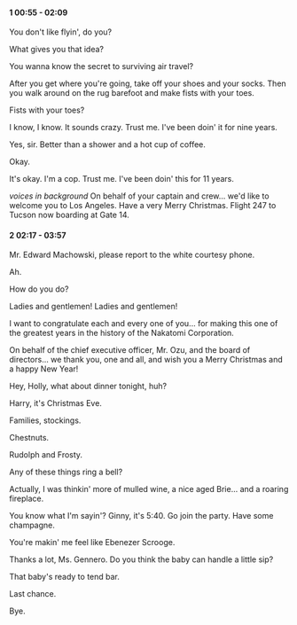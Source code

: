 #### 1 00:55 - 02:09


You don't like flyin', do you?

What gives you that idea?

You wanna know the secret to surviving air travel?

After you get where you're going, take off your shoes and your socks.
Then you walk around on the rug barefoot and make fists with your toes.

Fists with your toes?

I know, I know. It sounds crazy.
Trust me. I've been doin' it for nine years.

Yes, sir. Better than a shower and a hot cup of coffee.

Okay.

It's okay. I'm a cop.
Trust me. I've been doin' this for 11 years.

*voices in background*
On behalf of your captain and crew...
we'd like to welcome you to Los Angeles.
Have a very Merry Christmas.
Flight 247 to Tucson now boarding at Gate 14.

#### 2 02:17 - 03:57


Mr. Edward Machowski, please report to the white courtesy phone.

Ah.

How do you do?

Ladies and gentlemen! Ladies and gentlemen!

I want to congratulate each and every one of you... 
for making this one of the greatest years in the history of the Nakatomi Corporation.

On behalf of the chief executive officer, Mr. Ozu, and the board of directors...
we thank you, one and all, and wish you a Merry Christmas and a happy New Year!

Hey, Holly, what about dinner tonight, huh?

Harry, it's Christmas Eve.

Families, stockings.

Chestnuts.

Rudolph and Frosty.

Any of these things ring a bell?

Actually, I was thinkin' more of mulled wine, a nice aged Brie...
and a roaring fireplace.

You know what I'm sayin'?
Ginny, it's 5:40. Go join the party. Have some champagne.

You're makin' me feel like Ebenezer Scrooge.

Thanks a lot, Ms. Gennero. Do you think the baby can handle a little sip?

That baby's ready to tend bar.

Last chance.

Bye.

